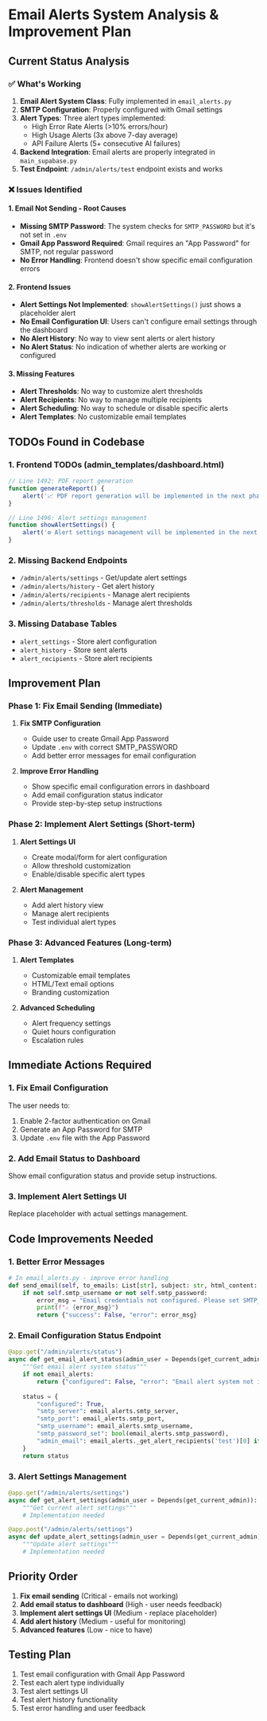 # Email Alerts System Analysis & Improvement Plan

## Current Status Analysis

### ✅ What's Working
1. **Email Alert System Class**: Fully implemented in `email_alerts.py`
2. **SMTP Configuration**: Properly configured with Gmail settings
3. **Alert Types**: Three alert types implemented:
   - High Error Rate Alerts (>10% errors/hour)
   - High Usage Alerts (3x above 7-day average)
   - API Failure Alerts (5+ consecutive AI failures)
4. **Backend Integration**: Email alerts are properly integrated in `main_supabase.py`
5. **Test Endpoint**: `/admin/alerts/test` endpoint exists and works

### ❌ Issues Identified

#### 1. **Email Not Sending - Root Causes**
- **Missing SMTP Password**: The system checks for `SMTP_PASSWORD` but it's not set in `.env`
- **Gmail App Password Required**: Gmail requires an "App Password" for SMTP, not regular password
- **No Error Handling**: Frontend doesn't show specific email configuration errors

#### 2. **Frontend Issues**
- **Alert Settings Not Implemented**: `showAlertSettings()` just shows a placeholder alert
- **No Email Configuration UI**: Users can't configure email settings through the dashboard
- **No Alert History**: No way to view sent alerts or alert history
- **No Alert Status**: No indication of whether alerts are working or configured

#### 3. **Missing Features**
- **Alert Thresholds**: No way to customize alert thresholds
- **Alert Recipients**: No way to manage multiple recipients
- **Alert Scheduling**: No way to schedule or disable specific alerts
- **Alert Templates**: No customizable email templates

## TODOs Found in Codebase

### 1. **Frontend TODOs (admin_templates/dashboard.html)**
```javascript
// Line 1492: PDF report generation
function generateReport() {
    alert('📈 PDF report generation will be implemented in the next phase!');
}

// Line 1496: Alert settings management
function showAlertSettings() {
    alert('⚙️ Alert settings management will be implemented in the next phase!');
}
```

### 2. **Missing Backend Endpoints**
- `/admin/alerts/settings` - Get/update alert settings
- `/admin/alerts/history` - Get alert history
- `/admin/alerts/recipients` - Manage alert recipients
- `/admin/alerts/thresholds` - Manage alert thresholds

### 3. **Missing Database Tables**
- `alert_settings` - Store alert configuration
- `alert_history` - Store sent alerts
- `alert_recipients` - Store alert recipients

## Improvement Plan

### Phase 1: Fix Email Sending (Immediate)
1. **Fix SMTP Configuration**
   - Guide user to create Gmail App Password
   - Update `.env` with correct SMTP_PASSWORD
   - Add better error messages for email configuration

2. **Improve Error Handling**
   - Show specific email configuration errors in dashboard
   - Add email configuration status indicator
   - Provide step-by-step setup instructions

### Phase 2: Implement Alert Settings (Short-term)
1. **Alert Settings UI**
   - Create modal/form for alert configuration
   - Allow threshold customization
   - Enable/disable specific alert types

2. **Alert Management**
   - Add alert history view
   - Manage alert recipients
   - Test individual alert types

### Phase 3: Advanced Features (Long-term)
1. **Alert Templates**
   - Customizable email templates
   - HTML/Text email options
   - Branding customization

2. **Advanced Scheduling**
   - Alert frequency settings
   - Quiet hours configuration
   - Escalation rules

## Immediate Actions Required

### 1. Fix Email Configuration
The user needs to:
1. Enable 2-factor authentication on Gmail
2. Generate an App Password for SMTP
3. Update `.env` file with the App Password

### 2. Add Email Status to Dashboard
Show email configuration status and provide setup instructions.

### 3. Implement Alert Settings UI
Replace placeholder with actual settings management.

## Code Improvements Needed

### 1. Better Error Messages
```python
# In email_alerts.py - improve error handling
def send_email(self, to_emails: List[str], subject: str, html_content: str, text_content: str = None):
    if not self.smtp_username or not self.smtp_password:
        error_msg = "Email credentials not configured. Please set SMTP_USERNAME and SMTP_PASSWORD in .env file"
        print(f"⚠️ {error_msg}")
        return {"success": False, "error": error_msg}
```

### 2. Email Configuration Status Endpoint
```python
@app.get("/admin/alerts/status")
async def get_email_alert_status(admin_user = Depends(get_current_admin)):
    """Get email alert system status"""
    if not email_alerts:
        return {"configured": False, "error": "Email alert system not initialized"}
    
    status = {
        "configured": True,
        "smtp_server": email_alerts.smtp_server,
        "smtp_port": email_alerts.smtp_port,
        "smtp_username": email_alerts.smtp_username,
        "smtp_password_set": bool(email_alerts.smtp_password),
        "admin_email": email_alerts._get_alert_recipients('test')[0] if email_alerts._get_alert_recipients('test') else None
    }
    return status
```

### 3. Alert Settings Management
```python
@app.get("/admin/alerts/settings")
async def get_alert_settings(admin_user = Depends(get_current_admin)):
    """Get current alert settings"""
    # Implementation needed

@app.post("/admin/alerts/settings")
async def update_alert_settings(admin_user = Depends(get_current_admin)):
    """Update alert settings"""
    # Implementation needed
```

## Priority Order
1. **Fix email sending** (Critical - emails not working)
2. **Add email status to dashboard** (High - user needs feedback)
3. **Implement alert settings UI** (Medium - replace placeholder)
4. **Add alert history** (Medium - useful for monitoring)
5. **Advanced features** (Low - nice to have)

## Testing Plan
1. Test email configuration with Gmail App Password
2. Test each alert type individually
3. Test alert settings UI
4. Test alert history functionality
5. Test error handling and user feedback 